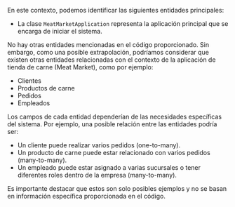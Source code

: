 En este contexto, podemos identificar las siguientes entidades principales:

* La clase `MeatMarketApplication` representa la aplicación principal que se encarga de iniciar el sistema.

No hay otras entidades mencionadas en el código proporcionado. Sin embargo, como una posible extrapolación, podríamos considerar que existen otras entidades relacionadas con el contexto de la aplicación de tienda de carne (Meat Market), como por ejemplo:
* Clientes
* Productos de carne
* Pedidos
* Empleados

Los campos de cada entidad dependerían de las necesidades específicas del sistema. Por ejemplo, una posible relación entre las entidades podría ser:
* Un cliente puede realizar varios pedidos (one-to-many).
* Un producto de carne puede estar relacionado con varios pedidos (many-to-many).
* Un empleado puede estar asignado a varias sucursales o tener diferentes roles dentro de la empresa (many-to-many).

Es importante destacar que estos son solo posibles ejemplos y no se basan en información específica proporcionada en el código.